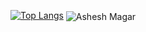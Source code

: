 [![Top Langs](https://github-readme-stats.vercel.app/api/top-langs/?username=asheshmagar&hide_border=true&layout=compact)](https://github.com/asheshmagar/)
<img align="center" alt="Ashesh Magar"  src="https://github-readme-stats.vercel.app/api?username=asheshmagar&hide=stars&show_icons=true&hide_border=true&layout=compact">
